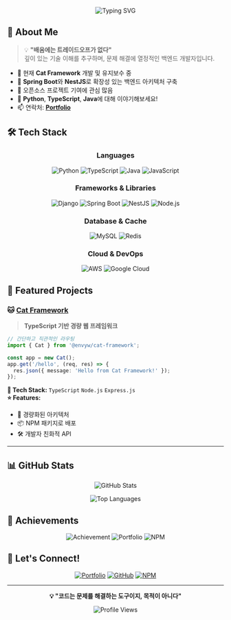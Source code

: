 <div align="center">
  
  ![Typing SVG](https://readme-typing-svg.herokuapp.com?font=Fira+Code&pause=1000&color=2F81F7&center=true&vCenter=true&width=435&lines=Full+Stack+Developer;Backend+Specialist;Framework+Creator;Always+Learning+New+Things)
  
</div>

## 🚀 About Me

> 💡 **"배움에는 트레이드오프가 없다"**  
> 깊이 있는 기술 이해를 추구하며, 문제 해결에 열정적인 백엔드 개발자입니다.

- 🔭 현재 **Cat Framework** 개발 및 유지보수 중
- 🌱 **Spring Boot**와 **NestJS**로 확장성 있는 백엔드 아키텍처 구축
- 👯 오픈소스 프로젝트 기여에 관심 많음
- 💬 **Python**, **TypeScript**, **Java**에 대해 이야기해보세요!
- 📫 연락처: **[Portfolio](https://envyw.com)**

## 🛠️ Tech Stack

<div align="center">

### Languages
![Python](https://img.shields.io/badge/Python-3776AB?style=for-the-badge&logo=python&logoColor=white)
![TypeScript](https://img.shields.io/badge/TypeScript-007ACC?style=for-the-badge&logo=typescript&logoColor=white)
![Java](https://img.shields.io/badge/Java-ED8B00?style=for-the-badge&logo=openjdk&logoColor=white)
![JavaScript](https://img.shields.io/badge/JavaScript-F7DF1E?style=for-the-badge&logo=javascript&logoColor=black)

### Frameworks & Libraries
![Django](https://img.shields.io/badge/Django-092E20?style=for-the-badge&logo=django&logoColor=white)
![Spring Boot](https://img.shields.io/badge/Spring_Boot-F2F4F9?style=for-the-badge&logo=spring-boot)
![NestJS](https://img.shields.io/badge/NestJS-E0234E?style=for-the-badge&logo=nestjs&logoColor=white)
![Node.js](https://img.shields.io/badge/Node.js-43853D?style=for-the-badge&logo=node.js&logoColor=white)

### Database & Cache
![MySQL](https://img.shields.io/badge/MySQL-00000F?style=for-the-badge&logo=mysql&logoColor=white)
![Redis](https://img.shields.io/badge/Redis-DC382D?style=for-the-badge&logo=redis&logoColor=white)

### Cloud & DevOps
![AWS](https://img.shields.io/badge/AWS-232F3E?style=for-the-badge&logo=amazon-aws&logoColor=white)
![Google Cloud](https://img.shields.io/badge/Google_Cloud-4285F4?style=for-the-badge&logo=google-cloud&logoColor=white)

</div>

## 🎯 Featured Projects

### 🐱 [Cat Framework](https://www.npmjs.com/package/@envyw/cat-framework)
> **TypeScript 기반 경량 웹 프레임워크**

```typescript
// 간단하고 직관적인 라우팅
import { Cat } from '@envyw/cat-framework';

const app = new Cat();
app.get('/hello', (req, res) => {
  res.json({ message: 'Hello from Cat Framework!' });
});
```

**🔧 Tech Stack:** `TypeScript` `Node.js` `Express.js`  
**⭐ Features:** 
- 🚀 경량화된 아키텍처
- 📦 NPM 패키지로 배포
- 🛠️ 개발자 친화적 API

---

## 📊 GitHub Stats

<div align="center">
  
  ![GitHub Stats](https://github-readme-stats.vercel.app/api?username=EnvyW6567&show_icons=true&theme=tokyonight&hide_border=true&count_private=true)
  
  ![Top Languages](https://github-readme-stats.vercel.app/api/top-langs/?username=EnvyW6567&layout=compact&theme=tokyonight&hide_border=true)
  
</div>

## 🌟 Achievements

<div align="center">

![Achievement](https://img.shields.io/badge/2024.12-Award_Winner-gold?style=for-the-badge&logo=trophy)
![Portfolio](https://img.shields.io/badge/Portfolio-Live-success?style=for-the-badge&logo=vercel)
![NPM](https://img.shields.io/badge/NPM-Package_Published-red?style=for-the-badge&logo=npm)

</div>

## 🤝 Let's Connect!

<div align="center">

[![Portfolio](https://img.shields.io/badge/Portfolio-FF5722?style=for-the-badge&logo=todoist&logoColor=white)](https://envyw.com)
[![GitHub](https://img.shields.io/badge/GitHub-100000?style=for-the-badge&logo=github&logoColor=white)](https://github.com/EnvyW6567)
[![NPM](https://img.shields.io/badge/NPM-CB3837?style=for-the-badge&logo=npm&logoColor=white)](https://www.npmjs.com/package/@envyw/cat-framework)

</div>

---

<div align="center">
  
  **💡 "코드는 문제를 해결하는 도구이지, 목적이 아니다"**
  
  ![Profile Views](https://komarev.com/ghpvc/?username=EnvyW6567&color=blueviolet&style=flat-square)
  
</div>
